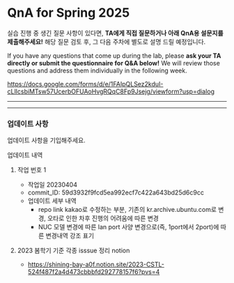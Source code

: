 # QnA for Spring 2025

실습 진행 중 생긴 질문 사항이 있다면, <b>TA에게 직접 질문하거나 아래 QnA용 설문지를 제출해주세요!</b> 해당 질문 검토 후, 그 다음 주차에 별도로 설명 드릴 예정입니다.

If you have any questions that come up during the lab, please <b>ask your TA directly or submit the questionnaire for Q&A below!</b> We will review those questions and address them individually in the following week.

https://docs.google.com/forms/d/e/1FAIpQLSez2kduI-cLlIcsbiMTsw57UcerbOFUAoHvgRQqC8Fp9Jsejg/viewform?usp=dialog

---

---

### 업데이트 사항

업데이트 사항을 기입해주세요.

업데이트 내역

1. 작업 번호 1

   - 작업일 20230404
   - commit_ID: 59d3932f9fcd5ea992ecf7c422a643bd25d6c9cc
   - 업데이트 세부 내역
     - repo link kakao로 수정하는 부분, 기존의 kr.archive.ubuntu.com로 변경, 오타로 인한 차후 진행의 어려움에 따른 변경
     - NUC 모델 변경에 따른 lan port 사양 변경으로(즉, 1port에서 2port)에 따른 변경내역 강조 표기

2. 2023 봄학기 기준 각종 isssue 정리 notion
   - https://shining-bay-a0f.notion.site/2023-CSTL-524f487f2a4d473cbbbfd292778157f6?pvs=4
